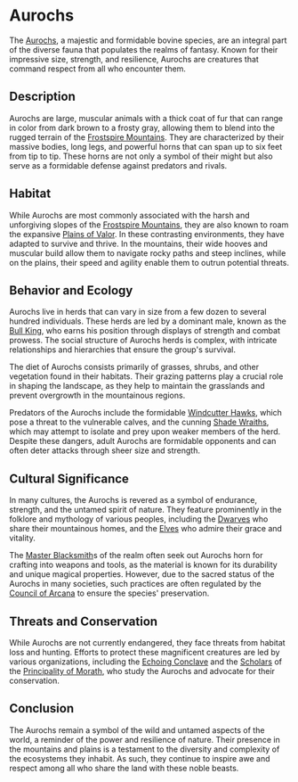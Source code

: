 # Aurochs

The [Aurochs](Aurochs.md), a majestic and formidable bovine species, are an integral part of the diverse fauna that populates the realms of fantasy. Known for their impressive size, strength, and resilience, Aurochs are creatures that command respect from all who encounter them.

## Description

Aurochs are large, muscular animals with a thick coat of fur that can range in color from dark brown to a frosty gray, allowing them to blend into the rugged terrain of the [Frostspire Mountains](Frostspire%20Mountains.md). They are characterized by their massive bodies, long legs, and powerful horns that can span up to six feet from tip to tip. These horns are not only a symbol of their might but also serve as a formidable defense against predators and rivals.

## Habitat

While Aurochs are most commonly associated with the harsh and unforgiving slopes of the [Frostspire Mountains](Frostspire%20Mountains.md), they are also known to roam the expansive [Plains of Valor](Plains%20of%20Valor.md). In these contrasting environments, they have adapted to survive and thrive. In the mountains, their wide hooves and muscular build allow them to navigate rocky paths and steep inclines, while on the plains, their speed and agility enable them to outrun potential threats.

## Behavior and Ecology

Aurochs live in herds that can vary in size from a few dozen to several hundred individuals. These herds are led by a dominant male, known as the [Bull King](Bull%20King.md), who earns his position through displays of strength and combat prowess. The social structure of Aurochs herds is complex, with intricate relationships and hierarchies that ensure the group's survival.

The diet of Aurochs consists primarily of grasses, shrubs, and other vegetation found in their habitats. Their grazing patterns play a crucial role in shaping the landscape, as they help to maintain the grasslands and prevent overgrowth in the mountainous regions.

Predators of the Aurochs include the formidable [Windcutter Hawks](Windcutter%20Hawks.md), which pose a threat to the vulnerable calves, and the cunning [Shade Wraiths](Shade%20Wraiths.md), which may attempt to isolate and prey upon weaker members of the herd. Despite these dangers, adult Aurochs are formidable opponents and can often deter attacks through sheer size and strength.

## Cultural Significance

In many cultures, the Aurochs is revered as a symbol of endurance, strength, and the untamed spirit of nature. They feature prominently in the folklore and mythology of various peoples, including the [Dwarves](Dwarves.md) who share their mountainous homes, and the [Elves](Elves.md) who admire their grace and vitality.

The [Master Blacksmith](Master%20Blacksmith.md)s of the realm often seek out Aurochs horn for crafting into weapons and tools, as the material is known for its durability and unique magical properties. However, due to the sacred status of the Aurochs in many societies, such practices are often regulated by the [Council of Arcana](Council%20of%20Arcana.md) to ensure the species' preservation.

## Threats and Conservation

While Aurochs are not currently endangered, they face threats from habitat loss and hunting. Efforts to protect these magnificent creatures are led by various organizations, including the [Echoing Conclave](Echoing%20Conclave.md) and the [Scholars](Scholars.md) of the [Principality of Morath](Principality%20of%20Morath.md), who study the Aurochs and advocate for their conservation.

## Conclusion

The Aurochs remain a symbol of the wild and untamed aspects of the world, a reminder of the power and resilience of nature. Their presence in the mountains and plains is a testament to the diversity and complexity of the ecosystems they inhabit. As such, they continue to inspire awe and respect among all who share the land with these noble beasts.